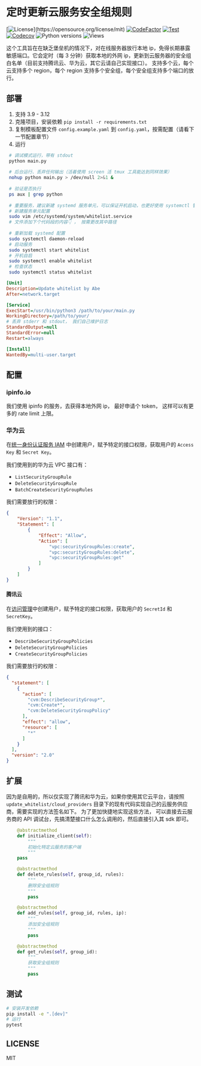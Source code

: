 # 定时更新云服务安全组规则

[![License](https://img.shields.io/github/license/abrahamgreyson/update-whitelist.svg?)](https://opensource.org/license/mit)
[![CodeFactor](https://www.codefactor.io/repository/github/abrahamgreyson/update-whitelist/badge)](https://www.codefactor.io/repository/github/abrahamgreyson/update-whitelist)
[![Test](https://github.com/abrahamgreyson/update-whitelist/actions/workflows/test.yml/badge.svg)](https://github.com/abrahamgreyson/update-whitelist/actions/workflows/test.yml)
[![Codecov](https://codecov.io/gh/abrahamgreyson/update-whitelist/branch/main/graph/badge.svg?token=Fc4MbBmMpZ)](https://codecov.io/gh/abrahamgreyson/update-whitelist?branch=main)
![Python versions](https://img.shields.io/badge/python-3.9%7C3.10%7C3.11%7C3.12-blue)
![Views](https://komarev.com/ghpvc/?username=abe-update-whitelist&color=green)

这个工具旨在在缺乏堡垒机的情况下，对在线服务器放行本地 ip，免得长期暴露敏感端口。它会定时（每 3 分钟）获取本地的外网 ip，更新到云服务器的安全组白名单（目前支持腾讯云、华为云，其它云请自己实现接口）。
支持多个云，每个云支持多个 region，每个 region 支持多个安全组，每个安全组支持多个端口的放行。

## 部署

1. 支持 3.9 - 3.12
2. 克隆项目，安装依赖 `pip install -r requirements.txt`
3. 复制模板配置文件 `config.example.yaml` 到 `config.yaml`，按需配置（请看下一节配置章节）
4. 运行

  ```bash
   # 调试模式运行，带有 stdout
   python main.py
   
   # 后台运行、丢弃任何输出（活着使用 screen 活 tmux 工具能达到同样效果）
   nohup python main.py > /dev/null 2>&1 &
      
   # 验证是否执行
   ps aux | grep python
   
   # 重要服务，建议新建 systemd 服务单元，可以保证开机启动，也更好使用 systemctl 管理
   # 新建服务单元配置
   sudo vim /etc/systemd/system/whitelist.service
   # 文件添加下个代码段的内容👇 ， 按需更改其中路径
   
   # 重新加载 systemd 配置
   sudo systemctl daemon-reload
   # 启动服务
   sudo systemctl start whitelist
   # 开机自启
   sudo systemctl enable whitelist
   # 检查状态 
   sudo systemctl status whitelist
   ```

   ```ini
   [Unit]
   Description=Update whitelist by Abe
   After=network.target

   [Service]
   ExecStart=/usr/bin/python3 /path/to/your/main.py
   WorkingDirectory=/path/to/your/
   # 丢弃 stderr 和 stdout， 我们自己维护日志
   StandardOutput=null
   StandardError=null
   Restart=always

   [Install]
   WantedBy=multi-user.target
   ```

## 配置

### ipinfo.io

我们使用 ipinfo 的服务，去获得本地外网 ip， 最好申请个 token， 这样可以有更多的 rate limit 上限。

### 华为云

在[统一身份认证服务 IAM](https://console.huaweicloud.com/iam/?agencyId=c79cb5a07cda49f9bb4c4f7d97d4d506&region=cn-east-3&locale=zh-cn#/iam/users) 中创建用户，赋予特定的接口权限，获取用户的 `Access Key` 和 `Secret Key`。

我们使用到的华为云 VPC 接口有：

- `ListSecurityGroupRule`
- `DeleteSecurityGroupRule`
- `BatchCreateSecurityGroupRules`

我们需要放行的权限：

```json
{
    "Version": "1.1",
    "Statement": [
        {
            "Effect": "Allow",
            "Action": [
                "vpc:securityGroupRules:create",
                "vpc:securityGroupRules:delete",
                "vpc:securityGroupRules:get"
            ]
        }
    ]
}
```

#### 腾讯云

在[访问管理](https://console.cloud.tencent.com/cam/overview)中创建用户，赋予特定的接口权限，获取用户的 `SecretId` 和 `SecretKey`。

我们使用到的接口：

- `DescribeSecurityGroupPolicies`
- `DeleteSecurityGroupPolicies`
- `CreateSecurityGroupPolicies`

我们需要放行的权限：

```json
{
  "statement": [
    {
      "action": [
        "cvm:DescribeSecurityGroup*",
        "cvm:Create*",
        "cvm:DeleteSecurityGroupPolicy"
      ],
      "effect": "allow",
      "resource": [
        "*"
      ]
    }
  ],
  "version": "2.0"
}
```

## 扩展

因为是自用的，所以仅实现了腾讯和华为云，如果你使用其它云平台，请按照 `update_whitelist/cloud_providers` 目录下的现有代码实现自己的云服务供应商，需要实现的方法签名如下。 为了更加快捷地实现这些方法， 可以直接去云服务商的 API 调试台，先搞清楚接口什么怎么调用的，然后直接引入其 sdk 即可。

```python
    @abstractmethod
    def initialize_client(self):
        """
        初始化特定云服务的客户端
        """
    pass

    @abstractmethod
    def delete_rules(self, group_id, rules):
        """
        删除安全组规则
        """
        pass

    @abstractmethod
    def add_rules(self, group_id, rules, ip):
        """
        添加安全组规则
        """
        pass

    @abstractmethod
    def get_rules(self, group_id):
        """
        获取安全组规则
        """
        pass
```
  
## 测试

```bash
# 安装开发依赖
pip install -e ".[dev]"
# 运行
pytest
```

## LICENSE

MIT
